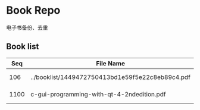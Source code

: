 Book Repo
=========

电子书备份、去重

Book list
---------

| Seq | File Name | Size | MD5 |
| --- | --------- | ---- | --- |
| 106 | ../booklist/1449472750413bd1e59f5e22c8eb89c4.pdf | 14.2 MB | 1449472750413bd1e59f5e22c8eb89c4 | 
| 1100 | c-gui-programming-with-qt-4-2ndedition.pdf | 14.2 MB | 1449472750413bd1e59f5e22c8eb89c4 | 
